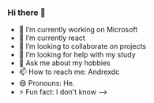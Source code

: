 ### Hi there 👋

- 🔭 I’m currently working on Microsoft
- 🌱 I’m currently react
- 👯 I’m looking to collaborate on projects
- 🤔 I’m looking for help with my study
- 💬 Ask me about my hobbies
- 📫 How to reach me: Andrexdc
- 😄 Pronouns: He.
- ⚡ Fun fact: I don't know
-->
